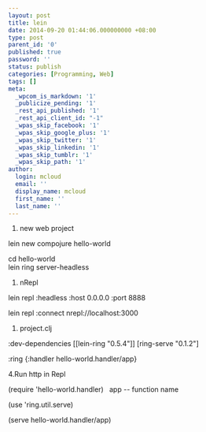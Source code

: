 ```yaml
---
layout: post
title: lein
date: 2014-09-20 01:44:06.000000000 +08:00
type: post
parent_id: '0'
published: true
password: ''
status: publish
categories: [Programming, Web]
tags: []
meta:
  _wpcom_is_markdown: '1'
  _publicize_pending: '1'
  _rest_api_published: '1'
  _rest_api_client_id: "-1"
  _wpas_skip_facebook: '1'
  _wpas_skip_google_plus: '1'
  _wpas_skip_twitter: '1'
  _wpas_skip_linkedin: '1'
  _wpas_skip_tumblr: '1'
  _wpas_skip_path: '1'
author:
  login: mcloud
  email: ''
  display_name: mcloud
  first_name: ''
  last_name: ''
---
```

<ol>
<li>new web project</li>
</ol>
<p>lein new compojure hello-world</p>
<p>cd hello-world<br />
lein ring server-headless</p>
<ol>
<li>nRepl</li>
</ol>
<p>lein repl :headless :host 0.0.0.0 :port 8888</p>
<p>lein repl :connect nrepl://localhost:3000</p>
<ol>
<li>project.clj</li>
</ol>
<p>:dev-dependencies [[lein-ring "0.5.4"]] [ring-serve "0.1.2"]</p>
<p>:ring {:handler hello-world.handler/app}</p>
<p>4.Run http in Repl</p>
<p>(require 'hello-world.handler)   app -- function name</p>
<p>(use 'ring.util.serve)</p>
<p>(serve hello-world.handler/app)</p>
